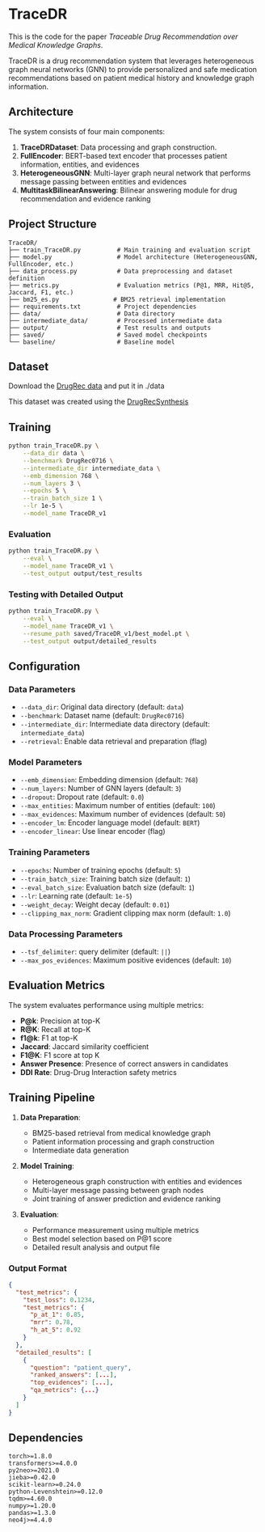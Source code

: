 # TraceDR
This is the code for the paper *Traceable Drug Recommendation over Medical Knowledge Graphs*.

TraceDR is a drug recommendation system that leverages heterogeneous graph neural networks (GNN) to provide personalized and safe medication recommendations based on patient medical history and knowledge graph information.


## Architecture

The system consists of four main components:

1. **TraceDRDataset**: Data processing and graph construction.
2. **FullEncoder**: BERT-based text encoder that processes patient information, entities, and evidences
3. **HeterogeneousGNN**: Multi-layer graph neural network that performs message passing between entities and evidences
4. **MultitaskBilinearAnswering**: Bilinear answering module for drug recommendation and evidence ranking

## Project Structure

```
TraceDR/
├── train_TraceDR.py          # Main training and evaluation script
├── model.py                  # Model architecture (HeterogeneousGNN, FullEncoder, etc.)
├── data_process.py           # Data preprocessing and dataset definition
├── metrics.py                # Evaluation metrics (P@1, MRR, Hit@5, Jaccard, F1, etc.)
├── bm25_es.py               # BM25 retrieval implementation
├── requirements.txt          # Project dependencies
├── data/                     # Data directory
├── intermediate_data/        # Processed intermediate data
├── output/                   # Test results and outputs
├── saved/                    # Saved model checkpoints
└── baseline/                 # Baseline model
```

## Dataset
Download the [DrugRec data](https://drive.google.com/file/d/1JFopwcckmrtWtK01XQTbK5huodeaaaOR/view?usp=drive_link) and put it in ./data

This dataset was created using the [DrugRecSynthesis](https://anonymous.4open.science/r/DrugRecSynthesis-1E7D)


## Training

```bash
python train_TraceDR.py \
    --data_dir data \
    --benchmark DrugRec0716 \
    --intermediate_dir intermediate_data \
    --emb_dimension 768 \
    --num_layers 3 \
    --epochs 5 \
    --train_batch_size 1 \
    --lr 1e-5 \
    --model_name TraceDR_v1
```

### Evaluation

```bash
python train_TraceDR.py \
    --eval \
    --model_name TraceDR_v1 \
    --test_output output/test_results
```

### Testing with Detailed Output

```bash
python train_TraceDR.py \
    --eval \
    --model_name TraceDR_v1 \
    --resume_path saved/TraceDR_v1/best_model.pt \
    --test_output output/detailed_results
```

## Configuration

### Data Parameters
- `--data_dir`: Original data directory (default: `data`)
- `--benchmark`: Dataset name (default: `DrugRec0716`)
- `--intermediate_dir`: Intermediate data directory (default: `intermediate_data`)
- `--retrieval`: Enable data retrieval and preparation (flag)

### Model Parameters
- `--emb_dimension`: Embedding dimension (default: `768`)
- `--num_layers`: Number of GNN layers (default: `3`)
- `--dropout`: Dropout rate (default: `0.0`)
- `--max_entities`: Maximum number of entities (default: `100`)
- `--max_evidences`: Maximum number of evidences (default: `50`)
- `--encoder_lm`: Encoder language model (default: `BERT`)
- `--encoder_linear`: Use linear encoder (flag)

### Training Parameters
- `--epochs`: Number of training epochs (default: `5`)
- `--train_batch_size`: Training batch size (default: `1`)
- `--eval_batch_size`: Evaluation batch size (default: `1`)
- `--lr`: Learning rate (default: `1e-5`)
- `--weight_decay`: Weight decay (default: `0.01`)
- `--clipping_max_norm`: Gradient clipping max norm (default: `1.0`)

### Data Processing Parameters
- `--tsf_delimiter`: query delimiter (default: `||`)
- `--max_pos_evidences`: Maximum positive evidences (default: `10`)

## Evaluation Metrics

The system evaluates performance using multiple metrics:

- **P@k**: Precision at top-K
- **R@K**: Recall at top-K
- **f1@k**: F1 at top-K
- **Jaccard**: Jaccard similarity coefficient
- **F1@K**: F1 score at top K
- **Answer Presence**: Presence of correct answers in candidates
- **DDI Rate**: Drug-Drug Interaction safety metrics

## Training Pipeline

1. **Data Preparation**: 
   - BM25-based retrieval from medical knowledge graph
   - Patient information processing and graph construction
   - Intermediate data generation

2. **Model Training**:
   - Heterogeneous graph construction with entities and evidences
   - Multi-layer message passing between graph nodes
   - Joint training of answer prediction and evidence ranking

3. **Evaluation**:
   - Performance measurement using multiple metrics
   - Best model selection based on P@1 score
   - Detailed result analysis and output file


### Output Format
```json
{
  "test_metrics": {
    "test_loss": 0.1234,
    "test_metrics": {
      "p_at_1": 0.85,
      "mrr": 0.78,
      "h_at_5": 0.92
    }
  },
  "detailed_results": [
    {
      "question": "patient_query",
      "ranked_answers": [...],
      "top_evidences": [...],
      "qa_metrics": {...}
    }
  ]
}
```

## Dependencies

```
torch>=1.8.0
transformers>=4.0.0
py2neo>=2021.0
jieba>=0.42.0
scikit-learn>=0.24.0
python-Levenshtein>=0.12.0
tqdm>=4.60.0
numpy>=1.20.0
pandas>=1.3.0
neo4j>=4.4.0
```
